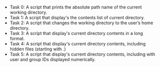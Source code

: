 * Task 0: A script that prints the absolute path name of the current working directory.
* Task 1: A script that display's the contents list of current directory.
* Task 2: A script that changes the working directory to the user’s home directory.
* Task 3: A script that display's current directory contents in a long format.
* Task 4: A script that display's current directory contents, including hidden files (starting with .)
* Task 5: A script that display's current directory contents, including with user and group IDs displayed numerically. 
